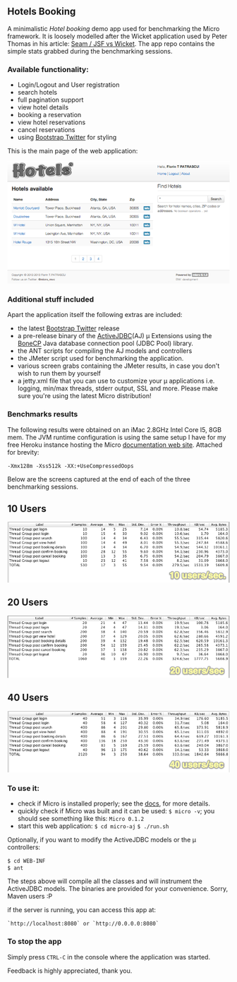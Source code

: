 ## Hotels Booking

A minimalistic *Hotel booking* demo app used for benchmarking the Micro framework. It is loosely modelled after the Wicket application used by Peter Thomas in his article: [Seam / JSF vs Wicket](http://ptrthomas.wordpress.com/2009/01/14/seam-jsf-vs-wicket-performance-comparison/). The app repo contains the simple stats grabbed during the benchmarking sessions.

### Available functionality:

  - Login/Logout and User registration
  - search hotels
  - full pagination support
  - view hotel details
  - booking a reservation
  - view hotel reservations
  - cancel reservations
  - using [Bootstrap Twitter](http://twitter.github.com/bootstrap/index.html) for styling

This is the main page of the web application:

![Home page](images/micro-aj-home-page.png)

### Additional stuff included
Apart the application itself the following extras are included:

  - the latest [Bootstrap Twitter](http://twitter.github.com/bootstrap/index.html) release
  - a pre-release binary of the [ActiveJDBC](https://code.google.com/p/activejdbc/)(AJ) µ Extensions using the [BoneCP](http://jolbox.com/) Java database connection pool (JDBC Pool) library.
  - the ANT scripts for compiling the AJ models and controllers
  - the JMeter script used for benchmarking the application.
  - various screen grabs containing the JMeter results, in case you don't wish to run them by yourself
  - a jetty.xml file that you can use to customize your µ applications i.e. logging, min/max threads, stderr output, SSL and more. Please make sure you're using the latest Micro distribution!
  
### Benchmarks results
The following results were obtained on an iMac 2.8GHz Intel Core I5, 8GB mem. The JVM runtime configuration is using the same setup I have for my free Heroku instance hosting the Micro [documentation web site](micro-docs.simplegames.ca). Attached for brevity:

    -Xmx128m -Xss512k -XX:+UseCompressedOops

Below are the screens captured at the end of each of the three benchmarking sessions.
    
## 10 Users

  ![10-users](images/micro-aj-10-users-per-sec.png)
  
## 20 Users
  
  ![40-users](images/micro-aj-20-users-per-sec.png)
  
## 40 Users

  ![40-users](images/micro-aj-40-users-per-sec.png)

### To use it:

 - check if Micro is installed properly; see the [docs](http://micro-docs.simplegames.ca/), for more details.
 - quickly check if Micro was built and it can be used:
    `$ micro -v`; you should see something like this: `Micro 0.1.2` 
 - start this web application:
    `$ cd micro-aj` 
    `$ ./run.sh`

Optionally, if you want to modify the ActiveJDBC models or the µ controllers:
    
    $ cd WEB-INF
    $ ant
The steps above will compile all the classes and will instrument the ActiveJDBC models. The binaries are provided for your convenience. Sorry, Maven users :P

if the server is running, you can access this app at:

    `http://localhost:8080` or `http://0.0.0.0:8080`

### To stop the app

Simply press `CTRL-C` in the console where the application was started.

Feedback is highly appreciated, thank you.
